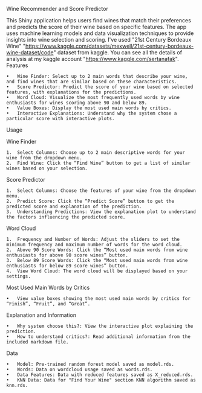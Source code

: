 Wine Recommender and Score Predictor

This Shiny application helps users find wines that match their preferences and predicts the score of their wine based on specific features. The app uses machine learning models and data visualization techniques to provide insights into wine selection and scoring.
I've used "21st Century Bordeaux Wine"  "https://www.kaggle.com/datasets/mexwell/21st-century-bordeaux-wine-dataset/code" dataset from kaggle. You can see all the details of analysis at my kaggle account "https://www.kaggle.com/sertanafak".
Features

	•	Wine Finder: Select up to 2 main words that describe your wine, and find wines that are similar based on these characteristics.
	•	Score Predictor: Predict the score of your wine based on selected features, with explanations for the predictions.
	•	Word Cloud: Visualize the most frequently used words by wine enthusiasts for wines scoring above 90 and below 89.
	•	Value Boxes: Display the most used main words by critics.
	•	Interactive Explanations: Understand why the system chose a particular score with interactive plots.
 Usage

Wine Finder

	1.	Select Columns: Choose up to 2 main descriptive words for your wine from the dropdown menu.
	2.	Find Wine: Click the “Find Wine” button to get a list of similar wines based on your selection.

Score Predictor

	1.	Select Columns: Choose the features of your wine from the dropdown menu.
	2.	Predict Score: Click the “Predict Score” button to get the predicted score and explanation of the prediction.
	3.	Understanding Predictions: View the explanation plot to understand the factors influencing the predicted score.

Word Cloud

	1.	Frequency and Number of Words: Adjust the sliders to set the minimum frequency and maximum number of words for the word cloud.
	2.	Above 90 Score Words: Click the “Most used main words from wine enthusiasts for above 90 score wines” button.
	3.	Below 89 Score Words: Click the “Most used main words from wine enthusiasts for below 89 score wines” button.
	4.	View Word Cloud: The word cloud will be displayed based on your settings.

Most Used Main Words by Critics

	•	View value boxes showing the most used main words by critics for “Finish”, “Fruit”, and “Great”.

Explanation and Information

	•	Why system choose this?: View the interactive plot explaining the prediction.
	•	How to understand critics?: Read additional information from the included markdown file.

Data

	•	Model: Pre-trained random forest model saved as model.rds.
	•	Words: Data on wordcloud usage saved as words.rds.
	•	Data Features: Data with reduced features saved as X_reduced.rds.
	•	KNN Data: Data for "Find Your Wine" section KNN algorithm saved as knn.rds.


